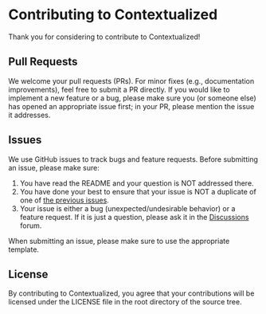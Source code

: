 # Contributing to Contextualized
Thank you for considering to contribute to Contextualized!


## Pull Requests
We welcome your pull requests (PRs).
For minor fixes (e.g., documentation improvements), feel free to submit a PR directly.
If you would like to implement a new feature or a bug, please make sure you (or someone else) has opened an appropriate issue first; in your PR, please mention the issue it addresses.


## Issues
We use GitHub issues to track bugs and feature requests.
Before submitting an issue, please make sure:

1. You have read the README and your question is NOT addressed there.
2. You have done your best to ensure that your issue is NOT a duplicate of one of [the previous issues](https://github.com/cnellington/contextualized/issues).
3. Your issue is either a bug (unexpected/undesirable behavior) or a feature request.
If it is just a question, please ask it in the [Discussions](https://github.com/cnellington/contextualized/discussions) forum.

When submitting an issue, please make sure to use the appropriate template.


## License
By contributing to Contextualized, you agree that your contributions will be licensed
under the LICENSE file in the root directory of the source tree.

